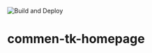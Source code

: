 ![Build and Deploy](https://github.com/plaguera/commen-tk-homepage/workflows/Build%20and%20Deploy/badge.svg)

# commen-tk-homepage